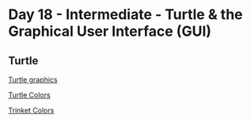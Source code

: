 # Day 18 - Intermediate - Turtle & the Graphical User Interface (GUI)


## Turtle

[Turtle graphics](https://docs.python.org/3/library/turtle.html)

[Turtle Colors](https://cs111.wellesley.edu/labs/lab01/colors)

[Trinket Colors](https://trinket.io/docs/colors)